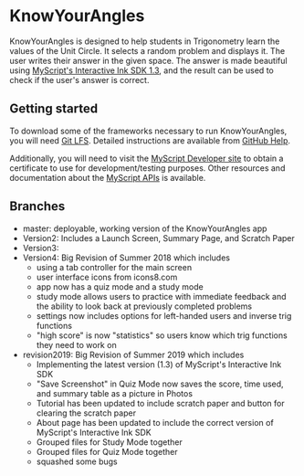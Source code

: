 # KnowYourAngles
KnowYourAngles is designed to help students in Trigonometry learn the values of the Unit Circle. It selects a random problem and displays it. The user writes their answer in the given space. The answer is made beautiful using [MyScript's Interactive Ink SDK 1.3](https://developer.myscript.com/docs/interactive-ink/1.3/overview/about/), and the result can be used to check if the user's answer is correct.

## Getting started
To download some of the frameworks necessary to run KnowYourAngles, you will need [Git LFS](https://git-lfs.github.com/).  Detailed instructions are available from [GitHub Help](https://help.github.com/articles/installing-git-large-file-storage/).

Additionally, you will need to visit the [MyScript Developer site](https://developer.myscript.com/getting-started/ios) to obtain a certificate to use for development/testing purposes.  Other resources and documentation about the [MyScript APIs](https://developer.myscript.com/) is available.


## Branches
- master: deployable, working version of the KnowYourAngles app
- Version2: Includes a Launch Screen, Summary Page, and Scratch Paper
- Version3: 
- Version4: Big Revision of Summer 2018 which includes 
    - using a tab controller for the main screen
    - user interface icons from icons8.com
    - app now has a quiz mode and a study mode
    - study mode allows users to practice with immediate feedback and the ability to look back at previously completed problems
    - settings now includes options for left-handed users and inverse trig functions
    - "high score" is now "statistics" so users know which trig functions they need to work on
- revision2019: Big Revision of Summer 2019 which includes
    - Implementing the latest version (1.3) of MyScript's Interactive Ink SDK
    - "Save Screenshot" in Quiz Mode now saves the score, time used, and summary table as a picture in Photos
    - Tutorial has been updated to include scratch paper and button for clearing the scratch paper
    - About page has been updated to include the correct version of MyScript's Interactive Ink SDK
    - Grouped files for Study Mode together
    - Grouped files for Quiz Mode together
    - squashed some bugs
